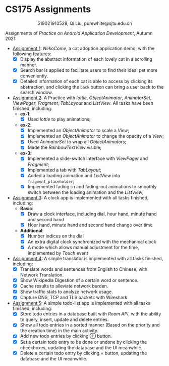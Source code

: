 # CS175 Assignments

<center>519021910529, Qi Liu, purewhite@sjtu.edu.cn</center>

Assignments of *Practice on Android Application Development*, Autumn 2021:

- [Assignment 1](https://github.com/Purewhite2019/cs175/tree/homework1): *NekoCome*, a cat adoption application demo, with the following features:
  - [x] Display the abstract information of each lovely cat in a scrolling manner.
  - [x] Search bar is applied to facilitate users to find their ideal pet more conveniently.
  - [x] Detailed information of each cat is able to access by clicking its abstraction, and clicking the `back` button can bring a user back to the search window.
- [Assignment 2](https://github.com/Purewhite2019/cs175/tree/homework2): A Practice with *lottie*, *ObjectAnimator*, *AnimatorSet*, *ViewPager*, *Fragment*, *TabLayout* and *ListView*. All tasks have been finished, including:
  - **ex-1**: 
    - [x] Used *lottie* to play animations;
  - **ex-2**:
    - [x] Implemented an *ObjectAnimator* to scale a *View*;
    - [x] Implemented an *ObjectAnimator* to change the opacity of a *View*;
    - [x] Used *AnimatorSet* to wrap all *ObjectAnimator*s;
    - [x] Made the *RainbowTextView* visible;
  - **ex-3**:
    - [x] Implemented a slide-switch interface with *ViewPager* and *Fragment*;
    - [x] Implemented a tab with *TabLayout*;
    - [x] Added a loading animation and *ListView* into `fragment_placeholder`;
    - [x] Implemented fading-in and fading-out animations to smoothly switch between the loading animation and the *ListView*;
- [Assignment 3](https://github.com/Purewhite2019/cs175/tree/homework3): A clock app is implemented with all tasks finished, including:
  - **Basic**:
    - [x] Draw a clock interface, including dial, hour hand, minute hand and second hand
    - [x] Hour hand, minute hand and second hand change over time
  - **Additional**:
    - [x] Number indices on the dial
    - [x] An extra digital clock synchronized with the mechanical clock
    - [x] A mode which allows manual adjustment for the time, implemented by *Touch* event
- [Assignment 4](https://github.com/Purewhite2019/cs175/tree/homework4): A simple translator is implemented with all tasks finished, including:
  - [x] Translate words and sentences from English to Chinese, with Network Translation.
  - [x] Show Wikipedia Digestion of a certain word or sentence.
  - [x] Cache results to alleviate network burden.
  - [x] Show traffic stats to analyze network usage.
  - [x] Capture DNS, TCP and TLS packets with Wireshark.
- [Assignment 5](https://github.com/Purewhite2019/cs175/tree/homework5): A simple todo-list app is implemented with all tasks finished, including:
  - [x] Store todo entries in a database built with *Room API*, with the ability to query, insert, update and delete entries.
  - [x] Show all todo entries in a sorted manner (Based on the priority and the creation time) in the main activity.
  - [x] Add new todo entries by clicking $\oplus$ button.
  - [x] Set a certain todo entry to be done or undone by clicking the checkboxes, updating the database and the UI meanwhile.
  - [x] Delete a certain todo entry by clicking $\times$ button, updating the database and the UI meanwhile.
